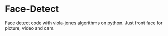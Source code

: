 # Face-Detect

Face detect code with viola-jones algorithms on python. Just front face for picture, video and cam. 
